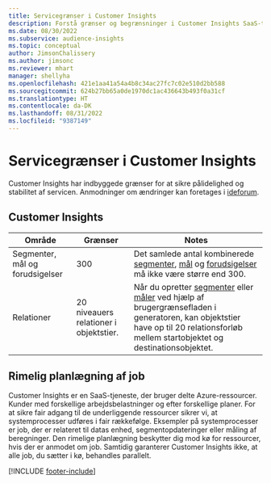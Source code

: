 ```yaml
---
title: Servicegrænser i Customer Insights
description: Forstå grænser og begrænsninger i Customer Insights SaaS-tjeneste.
ms.date: 08/30/2022
ms.subservice: audience-insights
ms.topic: conceptual
author: JimsonChalissery
ms.author: jimsonc
ms.reviewer: mhart
manager: shellyha
ms.openlocfilehash: 421e1aa41a54a4b8c34ac27fc7c02e510d2bb588
ms.sourcegitcommit: 624b27bb65a0de1970dc1ac436643b493f0a31cf
ms.translationtype: HT
ms.contentlocale: da-DK
ms.lasthandoff: 08/31/2022
ms.locfileid: "9387149"
---
```

# <a name="service-limits-in-customer-insights"></a>Servicegrænser i Customer Insights

 Customer Insights har indbyggede grænser for at sikre pålidelighed og stabilitet af servicen. Anmodninger om ændringer kan foretages i [ideforum](https://go.microsoft.com/fwlink/?linkid=2074172).

## <a name="customer-insights"></a>Customer Insights

| Område  | Grænser  | Notes |
|-------------|---------------------------------------------------------------------|---------------------------------------------------------------------|
| Segmenter, mål og forudsigelser | 300  | Det samlede antal kombinerede [segmenter](segments.md), [mål](measures.md) og [forudsigelser](predictions.md) må ikke være større end 300.  |
| Relationer | 20 niveauers relationer i objektstier. | Når du opretter [segmenter](segments.md) eller [måler](measures.md) ved hjælp af brugergrænsefladen i generatoren, kan objektstier have op til 20 relationsforløb mellem startobjektet og destinationsobjektet.  |

## <a name="fair-scheduling-of-jobs"></a>Rimelig planlægning af job

Customer Insights er en SaaS-tjeneste, der bruger delte Azure-ressourcer. Kunder med forskellige arbejdsbelastninger og efter forskellige planer. For at sikre fair adgang til de underliggende ressourcer sikrer vi, at systemprocesser udføres i fair rækkefølge. Eksempler på systemprocesser er job, der er relateret til datas enhed, segmentopdateringer eller måling af beregninger. Den rimelige planlægning beskytter dig mod kø for ressourcer, hvis der er anmodet om job. Samtidig garanterer Customer Insights ikke, at alle job, du sætter i kø, behandles parallelt.

[!INCLUDE [footer-include](includes/footer-banner.md)]
